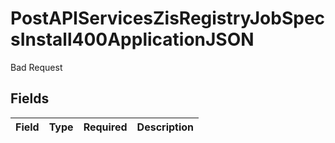 # PostAPIServicesZisRegistryJobSpecsInstall400ApplicationJSON

Bad Request


## Fields

| Field       | Type        | Required    | Description |
| ----------- | ----------- | ----------- | ----------- |